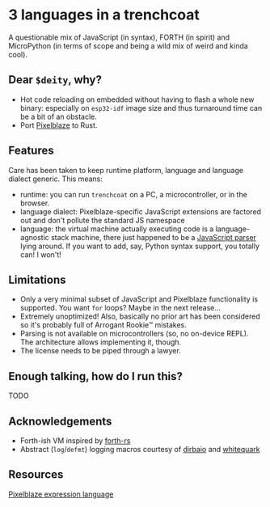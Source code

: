 # 3 languages in a trenchcoat

A questionable mix of JavaScript (in syntax), FORTH (in spirit) and MicroPython (in terms of scope and being a wild mix of weird and kinda cool).

## Dear `$deity`, why?

- Hot code reloading on embedded without having to flash a whole new binary: especially on `esp32-idf` image size and thus turnaround time can be a bit of an obstacle.
- Port [Pixelblaze](https://www.bhencke.com/pixelblaze) to Rust.

## Features 

Care has been taken to keep runtime platform, language and language dialect generic. This means:
- runtime: you can run `trenchcoat` on a PC, a microcontroller, or in the browser.
- language dialect: Pixelblaze-specific JavaScript extensions are factored out and don't pollute the standard JS namespace
- language: the virtual machine actually executing code is a language-agnostic stack machine, there just happened to be a [JavaScript parser](https://rustdoc.swc.rs/swc_ecma_parser/) lying around. If you want to add, say, Python syntax support, you totally can! I won't!

## Limitations
- Only a very minimal subset of JavaScript and Pixelblaze functionality is supported. You want `for` loops? Maybe in the next release…
- Extremely unoptimized! Also, basically no prior art has been considered so it's probably full of Arrogant Rookie™ mistakes.
- Parsing is not available on microcontrollers (so, no on-device REPL). The architecture allows implementing it, though.
- The license needs to be piped through a lawyer.

## Enough talking, how do I run this?

TODO

## Acknowledgements
- Forth-ish VM inspired by [forth-rs](https://github.com/dewaka/forth-rs) 
- Abstract (`log`/`defmt`) logging macros courtesy of [dirbaio](https://github.com/Dirbaio) and [whitequark](https://github.com/whitequark)

## Resources
[Pixelblaze expression language](https://github.com/simap/pixelblaze/blob/master/README.expressions.md)